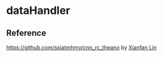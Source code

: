 # dataHandler

## Reference
https://github.com/ssjatmhmy/cnn_rc_theano by [Xianfan Lin](https://github.com/ssjatmhmy)
